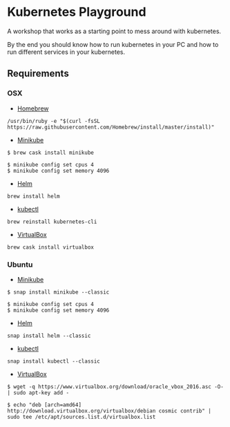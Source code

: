 # Kubernetes Playground

A workshop that works as a starting point to mess around with kubernetes.

By the end you should know how to run kubernetes in your PC and how to run
different services in your kubernetes.

## Requirements

### OSX

* [Homebrew](https://brew.sh/)

`/usr/bin/ruby -e "$(curl -fsSL https://raw.githubusercontent.com/Homebrew/install/master/install)"`

* [Minikube](https://github.com/kubernetes/minikube)

```
$ brew cask install minikube

$ minikube config set cpus 4
$ minikube config set memory 4096
```

* [Helm]([https://github.com/kubernetes/minikube](https://helm.sh/))

`brew install helm`

* [kubectl](https://kubernetes.io/docs/tasks/tools/install-kubectl/)

`brew reinstall kubernetes-cli`

* [VirtualBox](https://www.virtualbox.org/)

`brew cask install virtualbox`

### Ubuntu

* [Minikube](https://github.com/kubernetes/minikube)

```
$ snap install minikube --classic

$ minikube config set cpus 4
$ minikube config set memory 4096
```

* [Helm]([https://github.com/kubernetes/minikube](https://helm.sh/))

`snap install helm --classic`

* [kubectl](https://kubernetes.io/docs/tasks/tools/install-kubectl/)

`snap install kubectl --classic`

* [VirtualBox]([https://github.com/kubernetes/minikube](https://www.virtualbox.org/))

```
$ wget -q https://www.virtualbox.org/download/oracle_vbox_2016.asc -O- | sudo apt-key add -

$ echo "deb [arch=amd64] http://download.virtualbox.org/virtualbox/debian cosmic contrib" | sudo tee /etc/apt/sources.list.d/virtualbox.list
```